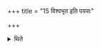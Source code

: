 +++
title = "15 विश्वभृत इति पयसः"

+++

<details><summary>थिते</summary>

15. With viśvabhr̥taḥ (he scoops) milk. 
</details>

